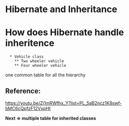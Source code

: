 # Hibernate and Inheritance

# How does Hibernate handle inheritence
      * Vehicle class
        ** Two wheeler vehicle
        ** Four wheeler vehicle

one common table for all the hierarchy


## Reference:

https://youtu.be/Zj1mRWfhx_Y?list=PL_5aB2ncz1K8swf-bMC6cQpfzF12VxpHt

**Next => multiple table for inherited classes**
